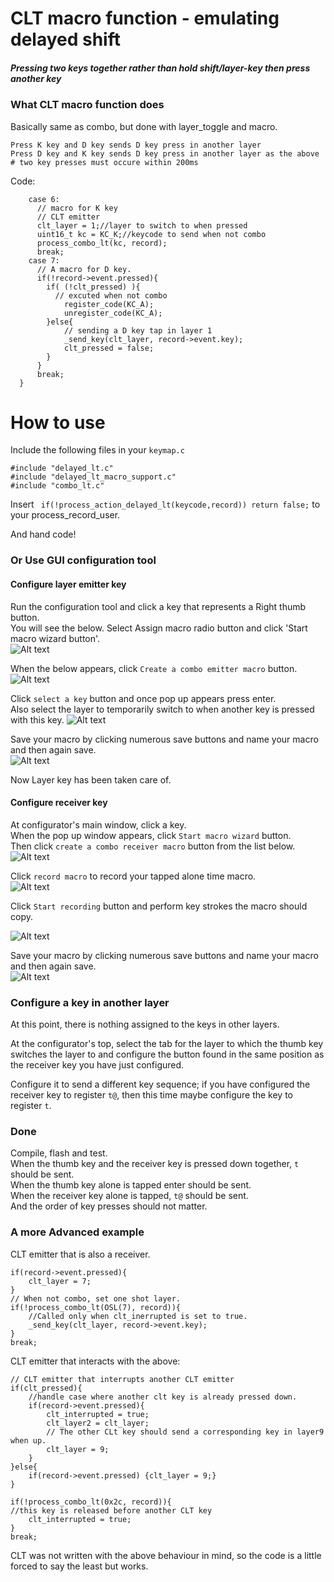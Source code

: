 # CLT macro function - emulating delayed shift  
##### Pressing two keys together rather than hold shift/layer-key then press another key


### What CLT macro function does  
Basically same as combo, but done with layer_toggle and macro. 

    Press K key and D key sends D key press in another layer
    Press D key and K key sends D key press in another layer as the above  
    # two key presses must occure within 200ms
    
Code:  
    
        case 6:
          // macro for K key
          // CLT emitter
          clt_layer = 1;//layer to switch to when pressed
          uint16_t kc = KC_K;//keycode to send when not combo 
          process_combo_lt(kc, record);
          break;
        case 7:
          // A macro for D key.
          if(!record->event.pressed){
            if( (!clt_pressed) ){
              // excuted when not combo
                register_code(KC_A);
                unregister_code(KC_A);
            }else{
                // sending a D key tap in layer 1
                _send_key(clt_layer, record->event.key);
                clt_pressed = false;
            }
          }
          break;
      }
    
  

# How to use  
Include the following files in your `keymap.c`  

    #include "delayed_lt.c"
    #include "delayed_lt_macro_support.c"
    #include "combo_lt.c"
    
Insert ` if(!process_action_delayed_lt(keycode,record)) return false;` to your process_record_user.  
    
And hand code!  

### Or Use GUI configuration tool

#### Configure layer emitter key
Run the configuration tool and click a key that represents a Right thumb button.   
You will see the below.
Select Assign macro radio button and click 'Start macro wizard button'.   
![Alt text](key_configurator.png?raw=false "Key configurator")    
  
When the below appears, click `Create a combo emitter macro` button.   
![Alt text](macro_wizard.png?raw=false "Key configurator")    
  
  
Click `select a key` button and once pop up appears press enter.  
Also select the layer to temporarily switch to when another key is 
pressed with this key.
![Alt text](clt_emitter_config.png?raw=false "Key configurator")     
    
Save your macro by clicking numerous save buttons and name your macro and then 
again save.    
![Alt text](key_configurator.png?raw=false "Key configurator")    


Now Layer key has been taken care of.


#### Configure receiver key
At configurator's main window, click a key.   
When the pop up window appears, click `Start macro wizard` button.  
Then click `create a combo receiver macro` button from the list below. 
![Alt text](macro_wizard.png?raw=false "Key configurator")    

Click `record macro` to record your tapped alone time macro.    
![Alt text](clt_receiver_config.png?raw=false "Key configurator")      
  
Click `Start recording` button and perform key strokes the macro should copy.
    
![Alt text](macro_recorder.png?raw=false "Key configurator")    
  
Save your macro by clicking numerous save buttons and name your macro and then 
again save.    
![Alt text](key_configurator.png?raw=true "Key configurator")    


### Configure a key in another layer 
At this point, there is nothing assigned to the keys in other layers.  
  
At the configurator's top, select the tab for the layer to which 
the thumb key switches the layer to and configure the button found 
in the same position as the receiver key you have just configured.  
  
Configure it to send a different key sequence; if you have 
configured the receiver key to register `t@`, then this time maybe 
configure the key to register `t`.  
  
   
### Done  
Compile, flash and test.  
When the thumb key and the receiver key is pressed down together, `t` should be sent.   
When the thumb key alone is tapped enter should be sent.  
When the receiver key alone is tapped, `t@` should be sent.   
And the order of key presses should not matter.  


### A more Advanced example

CLT emitter that is also a receiver.
    
    if(record->event.pressed){
        clt_layer = 7;
    }
    // When not combo, set one shot layer.
    if(!process_combo_lt(OSL(7), record)){
        //Called only when clt_inerrupted is set to true.
        _send_key(clt_layer, record->event.key);
    }
    break;
    
    
CLT emitter that interacts with the above:  

    // CLT emitter that interrupts another CLT emitter  
    if(clt_pressed){
        //handle case where another clt key is already pressed down.
        if(record->event.pressed){
            clt_interrupted = true;
            clt_layer2 = clt_layer;
            // The other CLt key should send a corresponding key in layer9 when up.
            clt_layer = 9;
        }
    }else{
        if(record->event.pressed) {clt_layer = 9;}
    }

    if(!process_combo_lt(0x2c, record)){
    //this key is released before another CLT key
        clt_interrupted = true;
    }
    break;


CLT was not written with the above behaviour in mind, so the code is a little 
forced to say the least but works.
